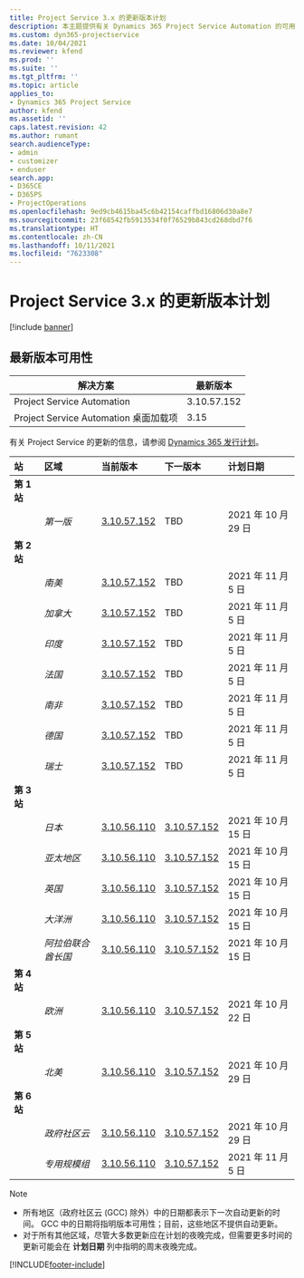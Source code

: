 ```yaml
---
title: Project Service 3.x 的更新版本计划
description: 本主题提供有关 Dynamics 365 Project Service Automation 的可用版本和即将发布版本的信息。
ms.custom: dyn365-projectservice
ms.date: 10/04/2021
ms.reviewer: kfend
ms.prod: ''
ms.suite: ''
ms.tgt_pltfrm: ''
ms.topic: article
applies_to:
- Dynamics 365 Project Service
author: kfend
ms.assetid: ''
caps.latest.revision: 42
ms.author: rumant
search.audienceType:
- admin
- customizer
- enduser
search.app:
- D365CE
- D365PS
- ProjectOperations
ms.openlocfilehash: 9ed9cb4615ba45c6b42154caffbd16806d30a8e7
ms.sourcegitcommit: 23f68542fb5913534f0f76529b843cd268dbd7f6
ms.translationtype: HT
ms.contentlocale: zh-CN
ms.lasthandoff: 10/11/2021
ms.locfileid: "7623308"
---
```

# <a name="update-release-schedule-for-project-service-3x"></a>Project Service 3.x 的更新版本计划

[!include [banner](../includes/psa-now-project-operations.md)]

## <a name="latest-version-availability"></a>最新版本可用性

| 解决方案  | 最新版本 |
|-------|----|
| Project Service Automation    | 3.10.57.152 |
| Project Service Automation 桌面加载项                | 3.15          |

有关 Project Service 的更新的信息，请参阅 [Dynamics 365 发行计划](/dynamics365/release-plans/)。 

| 站  | 区域 | 当前版本 | 下一版本 |  计划日期
| :---   | :---   | :---   | :---   |:---   |         
|<strong>第 1 站</strong> | |  |  | |
| | <i>第一版</i> | [3.10.57.152](whats-new-ur-36.md) | TBD | 2021 年 10 月 29 日
|<strong>第 2 站</strong> | |  |  | |
| | <i>南美</i> | [3.10.57.152](whats-new-ur-36.md) | TBD | 2021 年 11 月 5 日
| | <i>加拿大</i> | [3.10.57.152](whats-new-ur-36.md) | TBD | 2021 年 11 月 5 日
| | <i>印度</i> | [3.10.57.152](whats-new-ur-36.md) | TBD | 2021 年 11 月 5 日
| | <i>法国</i> | [3.10.57.152](whats-new-ur-36.md) | TBD | 2021 年 11 月 5 日
| | <i>南非</i> | [3.10.57.152](whats-new-ur-36.md) | TBD | 2021 年 11 月 5 日
| | <i>德国</i> | [3.10.57.152](whats-new-ur-36.md) | TBD | 2021 年 11 月 5 日
| | <i>瑞士</i> | [3.10.57.152](whats-new-ur-36.md) | TBD | 2021 年 11 月 5 日
|<strong>第 3 站</strong> | |  |  | |
| | <i>日本</i> | [3.10.56.110](whats-new-ur-35.md) | [3.10.57.152](whats-new-ur-36.md) | 2021 年 10 月 15 日
| | <i>亚太地区</i> | [3.10.56.110](whats-new-ur-35.md) | [3.10.57.152](whats-new-ur-36.md) | 2021 年 10 月 15 日
| | <i>英国</i> | [3.10.56.110](whats-new-ur-35.md) | [3.10.57.152](whats-new-ur-36.md) | 2021 年 10 月 15 日
| | <i>大洋洲</i> | [3.10.56.110](whats-new-ur-35.md) | [3.10.57.152](whats-new-ur-36.md) | 2021 年 10 月 15 日
| | <i>阿拉伯联合酋长国</i> | [3.10.56.110](whats-new-ur-35.md) | [3.10.57.152](whats-new-ur-36.md) | 2021 年 10 月 15 日
|<strong>第 4 站</strong> | |  |  | |
| | <i>欧洲</i> | [3.10.56.110](whats-new-ur-35.md) | [3.10.57.152](whats-new-ur-36.md) | 2021 年 10 月 22 日
|<strong>第 5 站</strong> | |  |  | |
| | <i>北美</i> | [3.10.56.110](whats-new-ur-35.md) | [3.10.57.152](whats-new-ur-36.md) | 2021 年 10 月 29 日
|<strong>第 6 站</strong> | |  |  | |
| | <i>政府社区云</i> | [3.10.56.110](whats-new-ur-35.md) | [3.10.57.152](whats-new-ur-36.md) | 2021 年 10 月 29 日
| | <i>专用规模组</i> | [3.10.56.110](whats-new-ur-35.md) | [3.10.57.152](whats-new-ur-36.md) | 2021 年 11 月 5 日


>[!Note]
> - 所有地区（政府社区云 (GCC) 除外）中的日期都表示下一次自动更新的时间。 GCC 中的日期将指明版本可用性；目前，这些地区不提供自动更新。
> - 对于所有其他区域，尽管大多数更新应在计划的夜晚完成，但需要更多时间的更新可能会在 **计划日期** 列中指明的周末夜晚完成。


[!INCLUDE[footer-include](../includes/footer-banner.md)]
